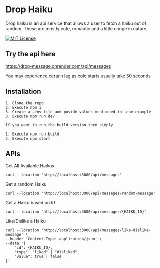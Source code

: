 # Drop Haiku

Drop haiku is an api service that allows a user to fetch a haiku out of random. These are mostly cute, romantic and a little cringe in nature.

[![MIT License](https://img.shields.io/badge/License-MIT-green.svg)](https://choosealicense.com/licenses/mit/)

## Try the api here

https://drop-message.onrender.com/api/messages

You may experience certain lag as cold starts usually take 50 seconds

## Installation

    1. Clone the repo
    2. Execute npm i
    3. Create a .env file and povide values mentioned in .env.example
    3. Execute npm run dev

    If you want to run the build version them simply

    1. Execute npm run build
    2. Execute npm start

## APIs

Get All Available Haikus

```
curl --location 'http://localhost:3000/api/messages'
```

Get a random Haiku

```
curl --location 'http://localhost:3000/api/messages/random-message'
```

Get a Haiku based on Id

```
curl --location 'http://localhost:3000/api/messages/{HAIKU_ID}'
```

Like/Dislike a Haiku

```
curl --location 'http://localhost:3000/api/messages/like-dislike-message' \
--header 'Content-Type: application/json' \
--data '{
    "id": {HAIKU_ID},
    "type": "liked" | "disliked",
    "value": true | false
}'
```
